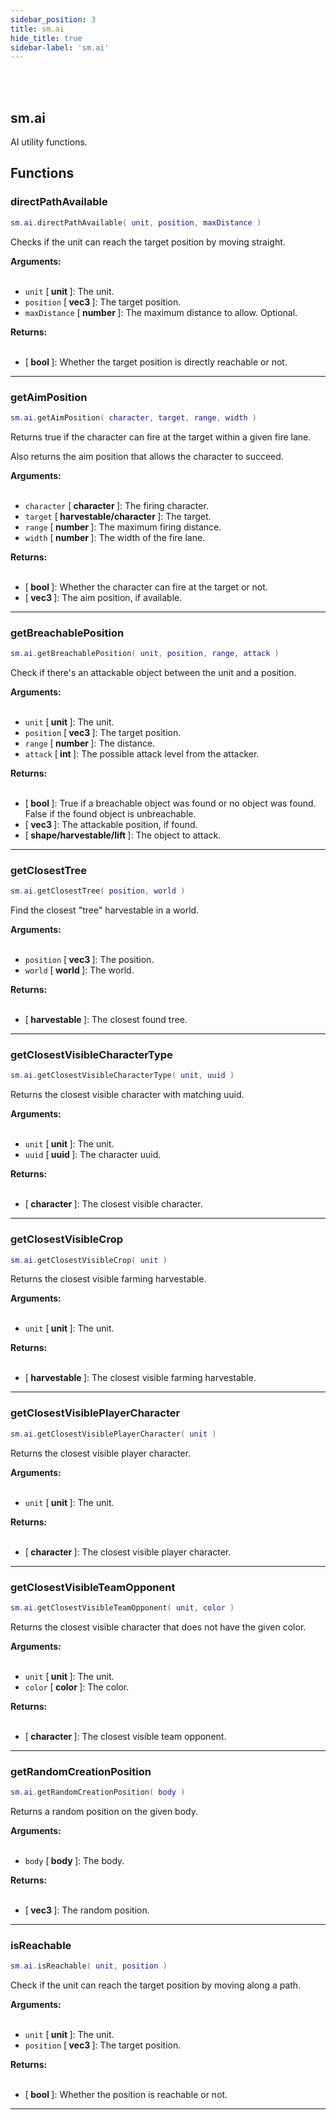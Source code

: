 ```yaml
---
sidebar_position: 3
title: sm.ai
hide_title: true
sidebar-label: 'sm.ai'
---
```


<br></br>

## sm.ai

AI utility functions.

## Functions

### directPathAvailable

```lua
sm.ai.directPathAvailable( unit, position, maxDistance )
```

Checks if the unit can reach the target position by moving straight.

<strong>Arguments:</strong> <br></br>

- <code>unit</code> [<strong> unit </strong>]: The unit.
- <code>position</code> [<strong> vec3 </strong>]: The target position.
- <code>maxDistance</code> [<strong> number </strong>]: The maximum distance to allow. Optional.

<strong>Returns:</strong> <br></br>

- [<strong> bool </strong>]: Whether the target position is directly reachable or not.

---

### getAimPosition

```lua
sm.ai.getAimPosition( character, target, range, width )
```

Returns true if the character can fire at the target within a given fire lane.

Also returns the aim position that allows the character to succeed.

<strong>Arguments:</strong> <br></br>

- <code>character</code> [<strong> character </strong>]: The firing character.
- <code>target</code> [<strong> harvestable/character </strong>]: The target.
- <code>range</code> [<strong> number </strong>]: The maximum firing distance.
- <code>width</code> [<strong> number </strong>]: The width of the fire lane.

<strong>Returns:</strong> <br></br>

- [<strong> bool </strong>]: Whether the character can fire at the target or not.
- [<strong> vec3 </strong>]: The aim position, if available.

---

### getBreachablePosition

```lua
sm.ai.getBreachablePosition( unit, position, range, attack )
```

Check if there's an attackable object between the unit and a position.

<strong>Arguments:</strong> <br></br>

- <code>unit</code> [<strong> unit </strong>]: The unit.
- <code>position</code> [<strong> vec3 </strong>]: The target position.
- <code>range</code> [<strong> number </strong>]: The distance.
- <code>attack</code> [<strong> int </strong>]: The possible attack level from the attacker.

<strong>Returns:</strong> <br></br>

- [<strong> bool </strong>]: True if a breachable object was found or no object was found. False if the found object is unbreachable.
- [<strong> vec3 </strong>]: The attackable position, if found.
- [<strong> shape/harvestable/lift </strong>]: The object to attack.

---

### getClosestTree

```lua
sm.ai.getClosestTree( position, world )
```

Find the closest "tree" harvestable in a world.

<strong>Arguments:</strong> <br></br>

- <code>position</code> [<strong> vec3 </strong>]: The position.
- <code>world</code> [<strong> world </strong>]: The world.

<strong>Returns:</strong> <br></br>

- [<strong> harvestable </strong>]: The closest found tree.

---

### getClosestVisibleCharacterType

```lua
sm.ai.getClosestVisibleCharacterType( unit, uuid )
```

Returns the closest visible character with matching uuid.

<strong>Arguments:</strong> <br></br>

- <code>unit</code> [<strong> unit </strong>]: The unit.
- <code>uuid</code> [<strong> uuid </strong>]: The character uuid.

<strong>Returns:</strong> <br></br>

- [<strong> character </strong>]: The closest visible character.

---

### getClosestVisibleCrop

```lua
sm.ai.getClosestVisibleCrop( unit )
```

Returns the closest visible farming harvestable.

<strong>Arguments:</strong> <br></br>

- <code>unit</code> [<strong> unit </strong>]: The unit.

<strong>Returns:</strong> <br></br>

- [<strong> harvestable </strong>]: The closest visible farming harvestable.

---

### getClosestVisiblePlayerCharacter

```lua
sm.ai.getClosestVisiblePlayerCharacter( unit )
```

Returns the closest visible player character.

<strong>Arguments:</strong> <br></br>

- <code>unit</code> [<strong> unit </strong>]: The unit.

<strong>Returns:</strong> <br></br>

- [<strong> character </strong>]: The closest visible player character.

---

### getClosestVisibleTeamOpponent

```lua
sm.ai.getClosestVisibleTeamOpponent( unit, color )
```

Returns the closest visible character that does not have the given color.

<strong>Arguments:</strong> <br></br>

- <code>unit</code> [<strong> unit </strong>]: The unit.
- <code>color</code> [<strong> color </strong>]: The color.

<strong>Returns:</strong> <br></br>

- [<strong> character </strong>]: The closest visible team opponent.

---

### getRandomCreationPosition

```lua
sm.ai.getRandomCreationPosition( body )
```

Returns a random position on the given body.

<strong>Arguments:</strong> <br></br>

- <code>body</code> [<strong> body </strong>]: The body.

<strong>Returns:</strong> <br></br>

- [<strong> vec3 </strong>]: The random position.

---

### isReachable

```lua
sm.ai.isReachable( unit, position )
```

Check if the unit can reach the target position by moving along a path.

<strong>Arguments:</strong> <br></br>

- <code>unit</code> [<strong> unit </strong>]: The unit.
- <code>position</code> [<strong> vec3 </strong>]: The target position.

<strong>Returns:</strong> <br></br>

- [<strong> bool </strong>]: Whether the position is reachable or not.

---













